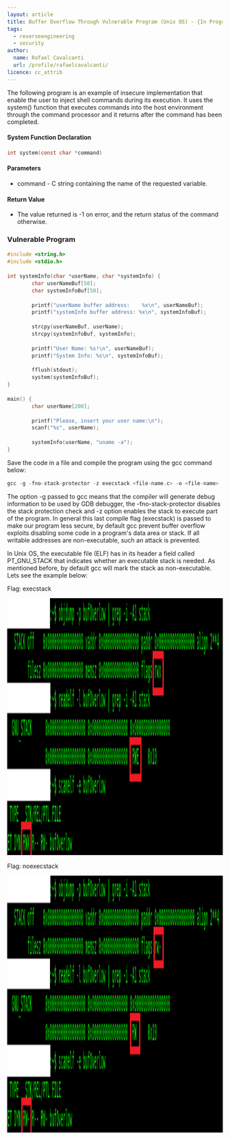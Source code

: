 ```yaml
---
layout: article
title: Buffer Overflow Through Vulnerable Program (Unix OS) - {In Progress..}
tags:
  - reverseengineering
  - security
author:
  name: Rafael Cavalcanti
  url: /profile/rafaelcavalcanti/
licence: cc_attrib
---
```


The following program is an example of insecure implementation that enable the user to inject shell commands during its execution. It uses the system() function that executes commands into the host environment through the command processor and it returns after the command has
been completed.

#### System Function Declaration
```c
int system(const char *command)
```

#### Parameters
* command -  C string containing the name of the requested variable.

#### Return Value
* The value returned is -1 on error, and the return status of the command otherwise.

### Vulnerable Program

```c
#include <string.h>
#include <stdio.h>

int systemInfo(char *userName, char *systemInfo) {
        char userNameBuf[50];
        char systemInfoBuf[50];

        printf("userName buffer address:    %x\n", userNameBuf);
        printf("systemInfo buffer address: %x\n", systemInfoBuf);

        strcpy(userNameBuf, userName);
        strcpy(systemInfoBuf, systemInfo);

        printf("User Name: %s!\n", userNameBuf);
        printf("System Info: %s\n", systemInfoBuf);

        fflush(stdout);
        system(systemInfoBuf);
}

main() {
        char userName[200];

        printf("Please, insert your user name:\n");
        scanf("%s", userName);

        systemInfo(userName, "uname -a");
}
```

Save the code in a file and compile the program using the gcc command below:
```c
gcc -g -fno-stack-protector -z execstack <file-name.c> -o <file-name>
```

The option -g passed to gcc means that the compiler will generate debug information to be used by GDB debugger, the -fno-stack-protector disables the stack protection check and -z option enables the stack to execute part of the program. In general this last compile flag (execstack) is passed to make our program less secure, by default gcc prevent buffer overflow exploits disabling some code in a program's data area or stack. If all writable addresses are non-executable, such an attack is prevented.

In Unix OS, the executable file (ELF) has in its header a field called PT_GNU_STACK that indicates whether an executable stack is needed. As mentioned before, by default gcc will mark the stack as non-executable. Lets see the example below:

Flag: execstack
<div style="text-align:center"><img src="/images/posts/00018-A.png" width="800" height="600" /></div>

Flag: noexecstack
<div style="text-align:center"><img src="/images/posts/00018-B.png" width="800" height="600" /></div>